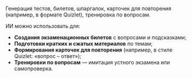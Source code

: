 Генерация тестов, билетов, шпаргалок, карточек для повторения (например, в формате Quizlet), тренировка по вопросам.

ИИ можно использовать для:

- **Создания экзаменационных билетов** с вопросами и подсказками;
- **Подготовки кратких и сжатых материалов** по темам;
- **Формирования карточек для повторения** (например, в стиле Quizlet: «вопрос – ответ»);
- **Тренировки по вопросам** — имитация устного экзамена или самопроверка.